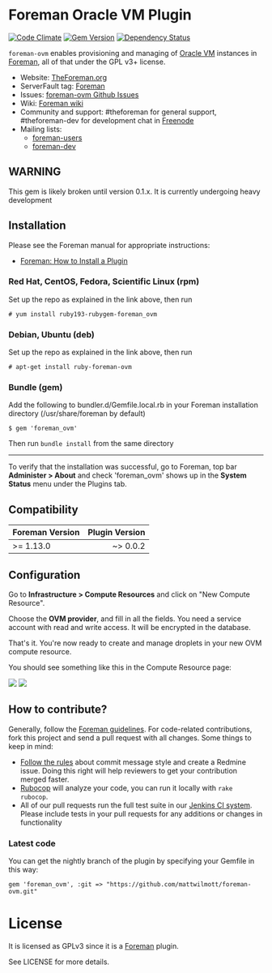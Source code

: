 # Foreman Oracle VM Plugin

[![Code Climate](https://codeclimate.com/github/mattwilmott/foreman-ovm/badges/gpa.svg)](https://codeclimate.com/github/mattwilmott/foreman-ovm)
[![Gem Version](https://badge.fury.io/rb/foreman_ovm.svg)](https://badge.fury.io/rb/foreman_ovm)
[![Dependency Status](https://gemnasium.com/badges/github.com/mattwilmott/foreman-ovm.svg)](https://gemnasium.com/github.com/mattwilmott/foreman-ovm)

```foreman-ovm``` enables provisioning and managing of [Oracle VM](https://www.oracle.com/virtualization/vm-server-for-x86/index.html) instances in [Foreman](http://github.com/theforeman/foreman), all of that under the GPL v3+ license.

* Website: [TheForeman.org](http://theforeman.org)
* ServerFault tag: [Foreman](http://serverfault.com/questions/tagged/foreman)
* Issues: [foreman-ovm Github Issues](http://www.github.com/mattwilmott/foreman-ovm/issues)
* Wiki: [Foreman wiki](http://projects.theforeman.org/projects/foreman/wiki/About)
* Community and support: #theforeman for general support, #theforeman-dev for development chat in [Freenode](irc.freenode.net)
* Mailing lists:
    * [foreman-users](https://groups.google.com/forum/?fromgroups#!forum/foreman-users)
    * [foreman-dev](https://groups.google.com/forum/?fromgroups#!forum/foreman-dev)


## WARNING

This gem is likely broken until version 0.1.x. It is currently undergoing heavy development

## Installation

Please see the Foreman manual for appropriate instructions:

* [Foreman: How to Install a Plugin](http://theforeman.org/manuals/latest/index.html#6.1InstallaPlugin)

### Red Hat, CentOS, Fedora, Scientific Linux (rpm)

Set up the repo as explained in the link above, then run

    # yum install ruby193-rubygem-foreman_ovm

### Debian, Ubuntu (deb)

Set up the repo as explained in the link above, then run

    # apt-get install ruby-foreman-ovm

### Bundle (gem)

Add the following to bundler.d/Gemfile.local.rb in your Foreman installation directory (/usr/share/foreman by default)

    $ gem 'foreman_ovm'

Then run `bundle install` from the same directory

-------------------

To verify that the installation was successful, go to Foreman, top bar **Administer > About** and check 'foreman_ovm' shows up in the **System Status** menu under the Plugins tab.

## Compatibility


| Foreman Version | Plugin Version |
| --------------- | --------------:|
| >= 1.13.0       | ~> 0.0.2       |

## Configuration

Go to **Infrastructure > Compute Resources** and click on "New Compute Resource".

Choose the **OVM provider**, and fill in all the fields. You need a service account with read and write access. It will be encrypted in the database.

That's it. You're now ready to create and manage droplets in your new OVM compute resource.

You should see something like this in the Compute Resource page:

![](http://i.imgur.com/a6yrxh4.png)
![](http://i.imgur.com/CTedBU1.png)

## How to contribute?

Generally, follow the [Foreman guidelines](http://theforeman.org/contribute.html). For code-related contributions, fork this project and send a pull request with all changes. Some things to keep in mind:
* [Follow the rules](http://theforeman.org/contribute.html#SubmitPatches) about commit message style and create a Redmine issue. Doing this right will help reviewers to get your contribution merged faster.
* [Rubocop](https://github.com/bbatsov/rubocop) will analyze your code, you can run it locally with `rake rubocop`.
* All of our pull requests run the full test suite in our [Jenkins CI system](http://ci.theforeman.org/). Please include tests in your pull requests for any additions or changes in functionality


### Latest code

You can get the nightly branch of the plugin by specifying your Gemfile in this way:

    gem 'foreman_ovm', :git => "https://github.com/mattwilmott/foreman-ovm.git"

# License

It is licensed as GPLv3 since it is a [Foreman](http://theforeman.org) plugin.

See LICENSE for more details.
